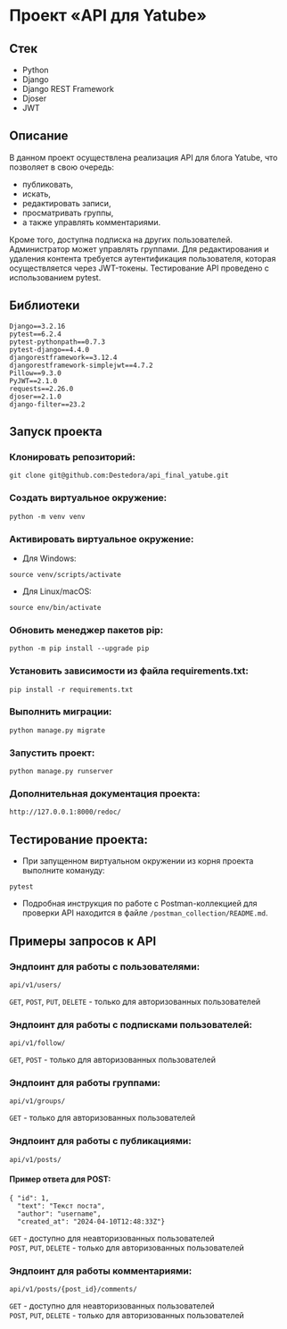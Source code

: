 # Проект «API для Yatube»

## Стек

- Python 
- Django 
- Django REST Framework 
- Djoser 
- JWT


## Описание

В данном проект осуществлена реализация API для блога Yatube,
что позволяет в свою очередь: 
- публиковать, 
- искать, 
- редактировать записи, 
- просматривать группы, 
- а также управлять комментариями. 

Кроме того, доступна подписка на других пользователей. 
Администратор может управлять группами.
Для редактирования и удаления контента требуется аутентификация пользователя, 
которая  осуществляется через JWT-токены.
Тестирование API проведено с использованием pytest.


## Библиотеки

```
Django==3.2.16
pytest==6.2.4
pytest-pythonpath==0.7.3
pytest-django==4.4.0
djangorestframework==3.12.4
djangorestframework-simplejwt==4.7.2
Pillow==9.3.0
PyJWT==2.1.0
requests==2.26.0
djoser==2.1.0
django-filter==23.2
```


## Запуск проекта 

### Клонировать репозиторий:

```
git clone git@github.com:Destedora/api_final_yatube.git
```

### Cоздать виртуальное окружение:

```
python -m venv venv
```

### Активировать виртуальное окружение:


- Для Windows:
```
source venv/scripts/activate
```
- Для Linux/macOS:
```
source env/bin/activate
```

### Обновить менеджер пакетов pip:

```
python -m pip install --upgrade pip
```

### Установить зависимости из файла requirements.txt:

```
pip install -r requirements.txt
```

### Выполнить миграции:

```
python manage.py migrate
```

### Запустить проект:

```
python manage.py runserver
```
### Дополнительная документация проекта:

```
http://127.0.0.1:8000/redoc/
```
## Тестирование проекта:
- При запущенном виртуальном окружении 
из корня проекта выполните комануду: 
```
pytest
```
- Подробная инструкция по работе с Postman-коллекцией 
для проверки API находится в файле `/postman_collection/README.md`.

## Примеры запросов к API

### Эндпоинт для работы с пользователями: 
```
api/v1/users/
```
`GET`, `POST`, `PUT`, `DELETE` - только для авторизованных пользователей

### Эндпоинт для работы с подписками пользователей: 
```
api/v1/follow/
```
`GET`, `POST`  - только для авторизованных пользователей

### Эндпоинт для работы группами:
```
api/v1/groups/ 
```
`GET` - только для авторизованных пользователей

### Эндпоинт для работы с публикациями:
```
api/v1/posts/
```
#### Пример ответа для POST:
```
{ "id": 1,
  "text": "Текст поста",
  "author": "username",
  "created_at": "2024-04-10T12:48:33Z"}
```  
`GET` - доступно для неавторизованных пользователей \
`POST`, `PUT`, `DELETE` - только для авторизованных пользователей 

### Эндпоинт для работы комментариями:
```
api/v1/posts/{post_id}/comments/ 
```
`GET` - доступно для неавторизованных пользователей \
`POST`, `PUT`, `DELETE` - только для авторизованных пользователей
